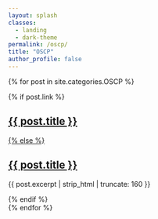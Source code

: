 ```yaml
---
layout: splash
classes:
  - landing
  - dark-theme
permalink: /oscp/
title: "OSCP"
author_profile: false
---
```


{% for post in site.categories.OSCP %} 
<article>
  {% if post.link %}
    <h2 class="link-post"><a href="{{ site.url }}{{ post.url }}" title="{{ post.title }}">{{ post.title }}</a> <a href="{{ post.link }}" target="_blank" title="{{ post.title }}"><i class="fa fa-link"></i></h2>
  {% else %}
    <h2><a href="{{ site.url }}{{ post.url }}" title="{{ post.title }}">{{ post.title }}</a></h2>
    <p>{{ post.excerpt | strip_html | truncate: 160 }}</p>
  {% endif %}
</article>
{% endfor %}
